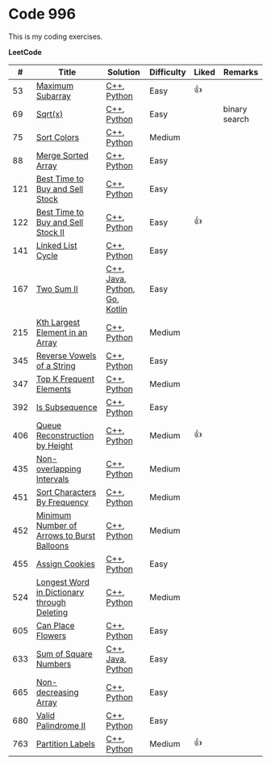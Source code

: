 # Code 996

This is my coding exercises. 

__LeetCode__ 

| #    | Title                                                        | Solution                                                     | Difficulty | Liked | Remarks       |
| ---- | ------------------------------------------------------------ | ------------------------------------------------------------ | ---------- | ----- | ------------- |
| 53   | [Maximum Subarray](https://leetcode.com/problems/maximum-subarray/description/) | [C++](leetcode/cpp/maximumSubarray/solution.cpp), [Python](leetcode/python/MaximumSubarray/solution.py) | Easy       | 👍     |               |
| 69   | [Sqrt(x)](https://leetcode.com/problems/sqrtx/)              | [C++](leetcode/cpp/sqrtx/solution.cpp), [Python](leetcode/python/Sqrtx/solution.py) | Easy       |       | binary search |
| 75   | [Sort Colors](https://leetcode.com/problems/sort-colors/description/) | [C++](leetcode/cpp/sortColors/solution.cpp), [Python](leetcode/python/SortColors/solution.py) | Medium     |       |               |
| 88   | [Merge Sorted Array](https://leetcode.com/problems/merge-sorted-array/) | [C++](leetcode/cpp/mergeSortedArray/solution.cpp), [Python](leetcode/python/MergeSortedArray/solution.py) | Easy       |       |               |
| 121  | [Best Time to Buy and Sell Stock](https://leetcode.com/problems/best-time-to-buy-and-sell-stock/description/) | [C++](leetcode/cpp/bestTimeToBuyAndSellStock/solution.cpp), [Python](leetcode/python/BestTimeToBuyAndSellStock/solution.py) | Easy       |       |               |
| 122  | [Best Time to Buy and Sell Stock II](https://leetcode.com/problems/best-time-to-buy-and-sell-stock-ii/) | [C++](leetcode/cpp/bestTimeToBuyAndSellStockII/solution.cpp), [Python](leetcode/python/BestTimeToBuyAndSellStockII/solution.py) | Easy       | 👍     |               |
| 141  | [Linked List Cycle](https://leetcode.com/problems/linked-list-cycle/) | [C++](leetcode/cpp/linkedListCycle/solution.cpp), [Python](leetcode/python/LinkedListCycle/solution.py) | Easy       |       |               |
| 167  | [Two Sum II](https://leetcode.com/problems/two-sum-ii-input-array-is-sorted/) | [C++](leetcode/cpp/twoSumII/solution.cpp), [Java](leetcode/java/src/twosumii/Solution.java), [Python](leetcode/python/TwoSumII/solution.py), [Go](leetcode/golang/twoSumII/solution.go), [Kotlin](leetcode/kotlin/src/twosumii/solution.kt) | Easy       |       |               |
| 215  | [Kth Largest Element in an Array](https://leetcode.com/problems/kth-largest-element-in-an-array/description/) | [C++](leetcode/cpp/kthLargestElement/solution.cpp), [Python](leetcode/python/KthLargestElement/solution.py) | Medium     |       |               |
| 345  | [Reverse Vowels of a String](https://leetcode.com/problems/reverse-vowels-of-a-string/) | [C++](leetcode/cpp/reverseVowels/solution.cpp), [Python](leetcode/python/ReverseVowels/solution.py) | Easy       |       |               |
| 347  | [Top K Frequent Elements](https://leetcode.com/problems/top-k-frequent-elements/) | [C++](leetcode/cpp/topKFrequentElements/solution.cpp), [Python](leetcode/python/TopKFrequentElements/solution.py) | Medium     |       |               |
| 392  | [Is Subsequence](https://leetcode.com/problems/is-subsequence/description/) | [C++](leetcode/cpp/isSubsequence/solution.cpp), [Python](leetcode/python/IsSubsequence/solution.py) | Easy       |       |               |
| 406  | [Queue Reconstruction by Height](https://leetcode.com/problems/queue-reconstruction-by-height/description/) | [C++](leetcode/cpp/queueReconstructionByHeight/solution.cpp), [Python](leetcode/python/QueueReconstructionByHeight/solution.py) | Medium     | 👍     |               |
| 435  | [Non-overlapping Intervals](https://leetcode.com/problems/non-overlapping-intervals/description/) | [C++](leetcode/cpp/nonOverlappingInterval/solution.cpp), [Python](leetcode/python/NonOverlappingIntervals/solution.py) | Medium     |       |               |
| 451  | [Sort Characters By Frequency](https://leetcode.com/problems/sort-characters-by-frequency/description/) | [C++](leetcode/cpp/sortCharactersByFrequency/solution.cpp), [Python](leetcode/python/SortCharactersByFrequency/solution.py) | Medium     |       |               |
| 452  | [Minimum Number of Arrows to Burst Balloons](https://leetcode.com/problems/minimum-number-of-arrows-to-burst-balloons/description/) | [C++](leetcode/cpp/findMinArrowShots/solution.cpp), [Python](leetcode/python/FindMinArrowShots/solution.py) | Medium     |       |               |
| 455  | [Assign Cookies](https://leetcode.com/problems/assign-cookies/description/) | [C++](leetcode/cpp/assignCookies/solution.cpp), [Python](leetcode/python/AssignCookies/solution.py) | Easy       |       |               |
| 524  | [Longest Word in Dictionary through Deleting](https://leetcode.com/problems/longest-word-in-dictionary-through-deleting/) | [C++](leetcode/cpp/findLongestWord/solution.cpp), [Python](leetcode/python/FindLongestWord/solution.py) | Medium     |       |               |
| 605  | [Can Place Flowers](https://leetcode.com/problems/can-place-flowers/description/) | [C++](leetcode/cpp/canPlaceFlowers/solution.cpp), [Python](leetcode/python/CanPlaceFlowers/solution.py) | Easy       |       |               |
| 633  | [Sum of Square Numbers](https://leetcode.com/problems/sum-of-square-numbers/) | [C++](leetcode/cpp/sumOfSquareNumbers/solution.cpp), [Java](leetcode/java/src/sumofsquarenumbers/Solution.java), [Python](leetcode/python/SumOfSquareNumbers/solution.py) | Easy       |       |               |
| 665  | [Non-decreasing Array](https://leetcode.com/problems/non-decreasing-array/description/) | [C++](leetcode/cpp/nonDecreasingArray/solution.cpp), [Python](leetcode/python/NonDecreasingArray/solution.py) | Easy       |       |               |
| 680  | [Valid Palindrome II](https://leetcode.com/problems/valid-palindrome-ii/description/) | [C++](leetcode/cpp/validPalindromeII/solution.cpp), [Python](leetcode/python/ValidPalindromeII/solution.py) | Easy       |       |               |
| 763  | [Partition Labels](https://leetcode.com/problems/partition-labels/description/) | [C++](leetcode/cpp/partitionLabels/solution.cpp), [Python](leetcode/python/PartitionLabels/solution.py) | Medium     | 👍     |               |

